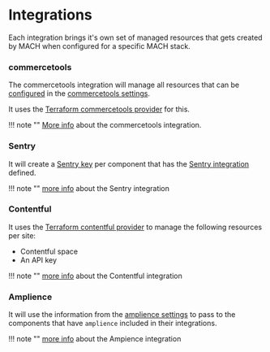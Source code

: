 # Integrations

Each integration brings it's own set of managed resources that gets created by MACH when configured for a specific MACH stack.

### commercetools

The commercetools integration will manage all resources that can be [configured](../../integrations/commercetools.md#configuration) in the [commercetools settings](../../syntax.md#commercetools).

It uses the [Terraform commercetools provider](https://registry.terraform.io/providers/labd/commercetools/latest/docs) for this.

!!! note ""
    [More info](../../integrations/commercetools.md) about the commercetools integration.

### Sentry

It will create a [Sentry key](https://registry.terraform.io/providers/jianyuan/sentry/latest/docs/resources/key) per component that has the [Sentry integration](../../integrations/sentry.md) defined.

!!! note ""
    [more info](../../integrations/sentry.md) about the Sentry integration

### Contentful

It uses the [Terraform contentful provider](https://registry.terraform.io/providers/labd/contentful/latest) to manage the following resources per site:

- Contentful space
- An API key

!!! note ""
    [more info](../../integrations/contentful.md) about the Contentful integration

### Amplience

It will use the information from the [amplience settings](../../syntax.md#amplience) to pass to the components that have `amplience` included in their integrations.

!!! note ""
    [more info](../../integrations/amplience.md) about the Ampience integration